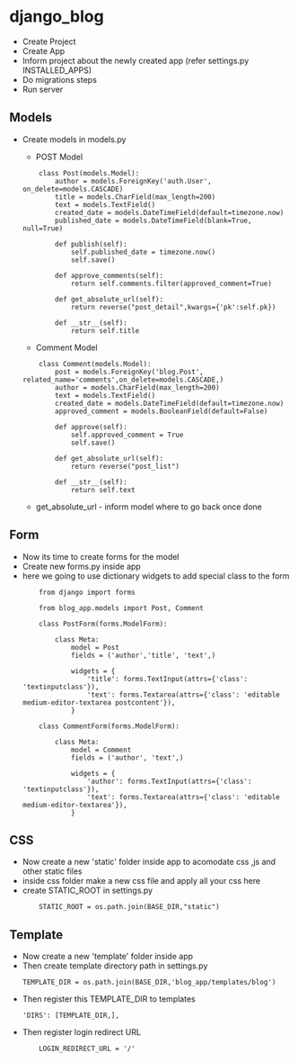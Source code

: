 # django_blog
* Create Project
* Create App 
* Inform project about the newly created app (refer settings.py INSTALLED_APPS)
* Do migrations steps
* Run server
## Models
* Create models in models.py
    * POST Model
    ```
        class Post(models.Model):
            author = models.ForeignKey('auth.User', on_delete=models.CASCADE)
            title = models.CharField(max_length=200)
            text = models.TextField()
            created_date = models.DateTimeField(default=timezone.now)
            published_date = models.DateTimeField(blank=True, null=True)

            def publish(self):
                self.published_date = timezone.now()
                self.save()

            def approve_comments(self):
                return self.comments.filter(approved_comment=True)

            def get_absolute_url(self):
                return reverse("post_detail",kwargs={'pk':self.pk})
            
            def __str__(self):
                return self.title
    ```
     * Comment Model

    ```
        class Comment(models.Model):
            post = models.ForeignKey('blog.Post', related_name='comments',on_delete=models.CASCADE,)
            author = models.CharField(max_length=200)
            text = models.TextField()
            created_date = models.DateTimeField(default=timezone.now)
            approved_comment = models.BooleanField(default=False)

            def approve(self):
                self.approved_comment = True
                self.save()

            def get_absolute_url(self):
                return reverse("post_list")
                
            def __str__(self):
                return self.text
    ```
    * get_absolute_url - inform model where to go back once done

## Form
* Now its time to create forms for the model
* Create new forms.py inside app
* here we going to use dictionary widgets to add special class to the form
    ```
        from django import forms

        from blog_app.models import Post, Comment

        class PostForm(forms.ModelForm):

            class Meta:
                model = Post
                fields = ('author','title', 'text',)

                widgets = {
                    'title': forms.TextInput(attrs={'class': 'textinputclass'}),
                    'text': forms.Textarea(attrs={'class': 'editable medium-editor-textarea postcontent'}),
                }

        class CommentForm(forms.ModelForm):

            class Meta:
                model = Comment
                fields = ('author', 'text',)

                widgets = {
                    'author': forms.TextInput(attrs={'class': 'textinputclass'}),
                    'text': forms.Textarea(attrs={'class': 'editable medium-editor-textarea'}),
                }

    ```
##  CSS
* Now create a new 'static' folder inside app to acomodate css ,js and other static files
* inside css folder make a new css file and apply all your css here
* create STATIC_ROOT in settings.py
    ```
        STATIC_ROOT = os.path.join(BASE_DIR,"static")
    ```
## Template
* Now create a new 'template' folder inside app
* Then create template directory path in settings.py
    ```
    TEMPLATE_DIR = os.path.join(BASE_DIR,'blog_app/templates/blog')
    ```
* Then register this TEMPLATE_DIR to templates
    ```
    'DIRS': [TEMPLATE_DIR,],
    ```
* Then register login redirect URL
    ```
        LOGIN_REDIRECT_URL = '/'
    ```







